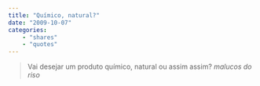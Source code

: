 ```yaml
---
title: "Químico, natural?"
date: "2009-10-07"
categories:
    - "shares"
    - "quotes"
---
```


> Vai desejar um produto químico, natural ou assim assim?
> <cite>malucos do riso</cite>
